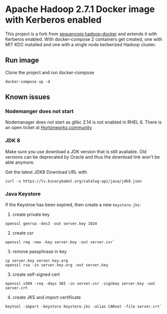 # Apache Hadoop 2.7.1 Docker image with Kerberos enabled

This project is a fork from [sequenceiq hadoop-docker](https://github.com/sequenceiq/hadoop-docker) 
and extends it with Kerberos enabled. With docker-compose 2 containers get
created, one with MIT KDC installed and one with a single node kerberized
Hadoop cluster.


Run image
---------

Clone the project and run docker-compose

```
docker-compose up -d
```

Known issues
------------

### Nodemanger does not start
Nodemanager does not start as glibc 2.14 is not enabled in RHEL 6. There is an open ticket at [Hortonworks community](https://community.hortonworks.com/questions/109015/can-not-start-nodemanager-in-kerberos-secure-mode.html)

### JDK 8

Make sure you use download a JDK version that is still available. Old versions can be deprecated by Oracle and thus the download link won't be able anymore.

Get the latest JDK8 Download URL with

```
curl -s https://lv.binarybabel.org/catalog-api/java/jdk8.json
```

### Java Keystore

If the Keystroe has been expired, then create a new `keystore.jks`:

1. create private key

```
openssl genrsa -des3 -out server.key 1024
```

2. create csr

```
openssl req -new -key server.key -out server.csr`
```

3. remove passphrase in key
```
cp server.key server.key.org
openssl rsa -in server.key.org -out server.key
```

3. create self-signed cert
```
openssl x509 -req -days 365 -in server.csr -signkey server.key -out server.crt
```

4. create JKS and import certificate
```
keytool -import -keystore keystore.jks -alias CARoot -file server.crt`
```

